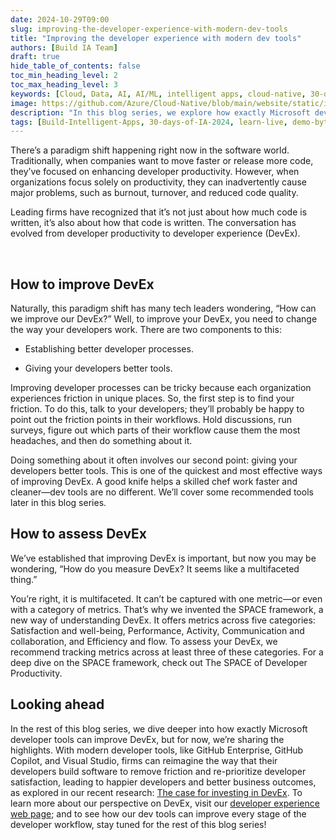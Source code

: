```yaml
---
date: 2024-10-29T09:00
slug: improving-the-developer-experience-with-modern-dev-tools
title: "Improving the developer experience with modern dev tools"
authors: [Build IA Team]
draft: true
hide_table_of_contents: false
toc_min_heading_level: 2
toc_max_heading_level: 3
keywords: [Cloud, Data, AI, AI/ML, intelligent apps, cloud-native, 30-days-2024, 30-days, enterprise apps, digital experiences, app modernization, serverless, ai apps]
image: https://github.com/Azure/Cloud-Native/blob/main/website/static/img/ogImage.png
description: "In this blog series, we explore how exactly Microsoft developer tools can improve DevEx." 
tags: [Build-Intelligent-Apps, 30-days-of-IA-2024, learn-live, demo-bytes, community-gallery, azure-kubernetes-service, azure-functions, azure-openai, azure-container-apps, azure-cosmos-db, github-copilot, github-codespaces, github-actions]
---
```


<head> 
  <meta property="og:url" content="https://azure.github.io/cloud-native/improving-the-developer-experience-with-modern-dev-tools"/>
  <meta property="og:type" content="website"/>
  <meta property="og:title" content="**Build Intelligent Apps | AI Apps on Azure"/>
  <meta property="og:description" content="In this blog series, we explore how exactly Microsoft developer tools can improve DevEx."/>
  <meta property="og:image" content="https://github.com/Azure/Cloud-Native/blob/main/website/static/img/ogImage.png"/>
  <meta name="twitter:url" content="https://azure.github.io/Cloud-Native/improving-the-developer-experience-with-modern-dev-tools" />
  <meta name="twitter:title" content="**Build Intelligent Apps | AI Apps on Azure" />
  <meta name="twitter:description" content="In this blog series, we explore how exactly Microsoft developer tools can improve DevEx." />
  <meta name="twitter:image" content="https://azure.github.io/Cloud-Native/img/ogImage.png" />
  <meta name="twitter:card" content="summary_large_image" />
  <meta name="twitter:creator" content="@devanshidiaries" />
  <link rel="canonical" href="https://azure.github.io/Cloud-Native/improving-the-developer-experience-with-modern-dev-tools" />
</head>

<!-- End METADATA -->
There’s a paradigm shift happening right now in the software world. Traditionally, when companies want to move faster or release more code, they’ve focused on enhancing developer productivity. However, when organizations focus solely on productivity, they can inadvertently cause major problems, such as burnout, turnover, and reduced code quality.  

Leading firms have recognized that it’s not just about how much code is written, it’s also about how that code is written. The conversation has evolved from developer productivity to developer experience (DevEx).  

  

## How to improve DevEx

Naturally, this paradigm shift has many tech leaders wondering, “How can we improve our DevEx?” Well, to improve your DevEx, you need to change the way your developers work. There are two components to this: 

- Establishing better developer processes.  

- Giving your developers better tools. 

Improving developer processes can be tricky because each organization experiences friction in unique places. So, the first step is to find your friction. To do this, talk to your developers; they’ll probably be happy to point out the friction points in their workflows. Hold discussions, run surveys, figure out which parts of their workflow cause them the most headaches, and then do something about it.  

Doing something about it often involves our second point: giving your developers better tools. This is one of the quickest and most effective ways of improving DevEx. A good knife helps a skilled chef work faster and cleaner—dev tools are no different. We’ll cover some recommended tools later in this blog series. 

## How to assess DevEx

We’ve established that improving DevEx is important, but now you may be wondering, “How do you measure DevEx? It seems like a multifaceted thing.” 

You’re right, it is multifaceted. It can’t be captured with one metric—or even with a category of metrics. That’s why we invented the SPACE framework, a new way of understanding DevEx. It offers metrics across five categories: Satisfaction and well-being, Performance, Activity, Communication and collaboration, and Efficiency and flow. To assess your DevEx, we recommend tracking metrics across at least three of these categories. For a deep dive on the SPACE framework, check out The SPACE of Developer Productivity.  

## Looking ahead

In the rest of this blog series, we dive deeper into how exactly Microsoft developer tools can improve DevEx, but for now, we’re sharing the highlights. With modern developer tools, like GitHub Enterprise, GitHub Copilot, and Visual Studio, firms can reimagine the way that their developers build software to remove friction and re-prioritize developer satisfaction, leading to happier developers and better business outcomes, as explored in our recent research: [The case for investing in DevEx](https://azure.microsoft.com/blog/quantifying-the-impact-of-developer-experience/?ocid=biafy25h1_30daysofia_webpage_azuremktg). To learn more about our perspective on DevEx, visit our [developer experience web page](https://developer.microsoft.com/developer-experience?ocid=biafy25h1_30daysofia_webpage_azuremktg); and to see how our dev tools can improve every stage of the developer workflow, stay tuned for the rest of this blog series! 

 
 